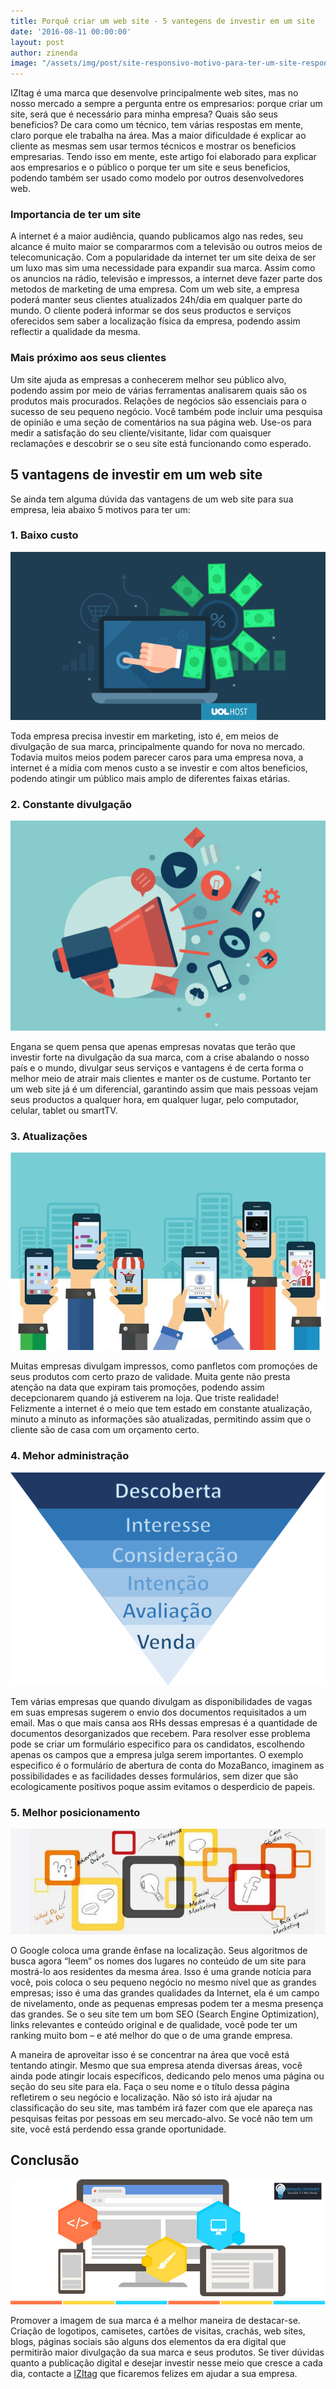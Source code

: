 ```yaml
---
title: Porquê criar um web site - 5 vantegens de investir em um site
date: '2016-08-11 00:00:00'
layout: post
author: zinenda
image: "/assets/img/post/site-responsivo-motivo-para-ter-um-site-responsivo.png"
---
```


IZItag é uma marca que desenvolve principalmente web sites, mas no nosso mercado a sempre a pergunta entre os empresarios: porque criar um site, será que é necessário para minha empresa? 
Quais são seus beneficios?
De cara como um técnico, tem várias respostas em mente, claro porque ele trabalha na área. 
Mas a maior dificuldade é explicar ao cliente as mesmas sem usar termos técnicos e mostrar os beneficios empresarias.
Tendo isso em mente, este artigo foi elaborado para explicar aos empresarios e o público o porque ter um site e seus beneficios, podendo também ser usado como modelo por outros desenvolvedores web.

### Importancia de ter um site

A internet é a maior audiência, quando publicamos algo nas redes, seu alcance é muito maior se compararmos com a televisão ou outros meios de telecomunicação. 
Com a popularidade da internet ter um site deixa de ser um luxo mas sim uma necessidade para expandir sua marca. 
Assim como os anuncios na rádio, televisão e impressos, a internet deve fazer parte dos metodos de marketing de uma empresa.
Com um web site, a empresa poderá manter seus clientes atualizados 24h/dia em qualquer parte do mundo.
O cliente poderá informar se dos seus productos e serviços oferecidos sem saber a localização física da empresa, podendo assim reflectir a qualidade da mesma.

### Mais próximo aos seus clientes

Um site ajuda as empresas a conhecerem melhor seu público alvo, podendo assim por meio de várias ferramentas analisarem quais são os produtos mais procurados.
Relações de negócios são essenciais para o sucesso de seu pequeno negócio. Você também pode incluir uma pesquisa de opinião e uma seção de comentários na sua página web. 
Use-os para medir a satisfação do seu cliente/visitante, lidar com quaisquer reclamações e descobrir se o seu site está funcionando como esperado.

## 5 vantagens de investir em um web site

Se ainda tem alguma dúvida das vantagens de um web site para sua empresa, leia abaixo 5 motivos para ter um:

### 1.	Baixo custo

![baixo custo](/assets/img/post/baixocusto.png)

Toda empresa precisa investir em marketing, isto é, em meios de divulgação de sua marca, principalmente quando for nova no mercado. 
Todavia muitos meios podem parecer caros para uma empresa nova, a internet é a mídia com menos custo a se investir e com altos beneficios, podendo atingir um público mais amplo de diferentes faixas etárias.

### 2.	Constante divulgação

![Constante divulgação](/assets/img/post/criar-site-para-emprsa-600x400.jpg)

Engana se quem pensa que apenas empresas novatas que terão que investir forte na divulgação da sua marca, com a crise abalando o nosso país e o mundo, divulgar seus serviços e vantagens é de certa forma o melhor meio de atrair mais clientes e manter os de custume. 
Portanto ter um web site já é um diferencial, garantindo assim que mais pessoas vejam seus productos a qualquer hora, em qualquer lugar, pelo computador, celular, tablet ou smartTV.

### 3.	Atualizações

![Atualizações](/assets/img/post/motivos-para-ter-um-site-marketing-digital.jpg)

Muitas empresas divulgam impressos, como panfletos com promoçóes de seus produtos com certo prazo de validade. 
Muita gente não presta atenção na data que expiram tais promoções, podendo assim decepcionarem quando já estiverem na loja.
Que triste realidade! 
Felizmente a internet é o meio que tem estado em constante atualização, minuto a minuto as informações são atualizadas, permitindo assim que o cliente são de casa com um orçamento certo.

### 4.	Mehor administração

![Mehor administração](/assets/img/post/8-motivos-criacao-de-site-item-8.png)

Tem várias empresas que quando divulgam as disponibilidades de vagas em suas empresas sugerem o envio dos documentos requisitados a um email. 
Mas o que mais cansa aos RHs dessas empresas é a quantidade de documentos desorganizados que recebem. 
Para resolver esse problema pode se criar um formulário especifico para os candidatos, escolhendo apenas os campos que a empresa julga serem importantes.
O exemplo especifico é o formulário de abertura de conta do MozaBanco, imaginem as possibilidades e as facilidades desses formulários, sem dizer que são ecologicamente positivos poque assim evitamos o desperdicio de papeis.

### 5.	Melhor posicionamento

![Melhor posicionamento](/assets/img/post/planejar-site.jpg)

O Google coloca uma grande ênfase na localização. 
Seus algoritmos de busca agora “leem” os nomes dos lugares no conteúdo de um site para mostrá-lo aos residentes da mesma área. 
Isso é uma grande notícia para você, pois coloca o seu pequeno negócio no mesmo nível que as grandes empresas; isso é uma das grandes qualidades da Internet, ela é um campo de nivelamento, onde as pequenas empresas podem ter a mesma presença das grandes. 
Se o seu site tem um bom SEO (Search Engine Optimization), links relevantes e conteúdo original e de qualidade, você pode ter um ranking muito bom – e até melhor do que o de uma grande empresa.

A maneira de aproveitar isso é se concentrar na área que você está tentando atingir. 
Mesmo que sua empresa atenda diversas áreas, você ainda pode atingir locais específicos, dedicando pelo menos uma página ou seção do seu site para ela. 
Faça o seu nome e o título dessa página refletirem o seu negócio e localização. 
Não só isto irá ajudar na classificação do seu site, mas também irá fazer com que ele apareça nas pesquisas feitas por pessoas em seu mercado-alvo. 
Se você não tem um site, você está perdendo essa grande oportunidade.

## Conclusão

![Melhor posicionamento](/assets/img/post/site-para-empresas.png)

Promover a imagem de sua marca é a melhor maneira de destacar-se.
Criação de logotipos, camisetes, cartões de visitas, crachás, web sites, blogs, páginas sociais são alguns dos elementos da era digital que permitirão maior divulgação da sua marca e seus produtos.
Se tiver dúvidas quanto a publicação digital e desejar investir nesse meio que cresce a cada dia, contacte a [IZItag](http://izitag.github.io/) que ficaremos felizes em ajudar a sua empresa.